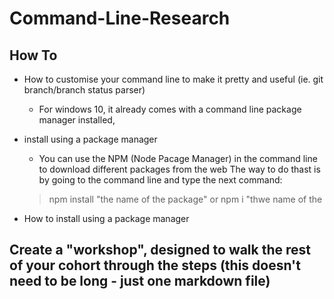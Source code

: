 # Command-Line-Research

## How To
+ How to customise your command line to make it pretty and useful (ie. git branch/branch status parser)
  + For windows 10, it already comes with a command line package manager installed,
  
+ install using a package manager

  + You can use the NPM (Node Pacage Manager) in the command line to download different packages from the web
    The way to do thast is by going to the command line and type the next command: 
   
   > npm install "the name of the package"
    or 
    > npm i "thwe name of the
  
+ How to install using a package manager

##
## Create a "workshop", designed to walk the rest of your cohort through the steps (this doesn't need to be long - just one markdown file)
